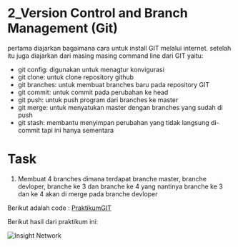 # 2_Version Control and Branch Management (Git)

pertama diajarkan bagaimana cara untuk install GIT melalui internet. setelah itu juga diajarkan dari masing masing command line dari GIT yaitu:
- git config:
digunakan untuk menagtur konvigurasi
- git clone: 
untuk clone repository github 
- git branches:
untuk membuat branches baru pada repository GIT
- git commit:
untuk commit pada perubahan ke head 
- git push: 
untuk push program dari branches ke master 
- git merge:
untuk menyatukan master dengan branches yang sudah di push 
- git stash:
membantu menyimpan perubahan yang tidak langsung di-commit tapi ini hanya sementara

# Task 
1. Membuat 4 branches dimana terdapat branche master, branche devloper, branche ke 3 dan branche ke 4 yang nantinya branche ke 3 dan ke 4 akan di merge pada branche devloper

Berikut adalah code : 
[PraktikumGIT](praktikum/PraktikumGIT.html)

Berikut hasil dari praktikum ini:

![Insight Network](https://user-images.githubusercontent.com/72496912/155052407-1a2d5ed2-d78b-4e1f-9087-7663f1d28e28.png)

